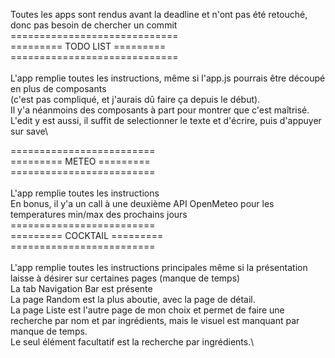 Toutes les apps sont rendus avant la deadline et n'ont pas été retouché, donc pas besoin de chercher un commit
=============================\
========= TODO LIST =========\
=============================\
\
L'app remplie toutes les instructions, même si l'app.js pourrais être découpé en plus de composants\
(c'est pas compliqué, et j'aurais dû faire ça depuis le début).\
Il y'a néanmoins des composants à part pour montrer que c'est maîtrisé.\
L'edit y est aussi, il suffit de selectionner le texte et d'écrire, puis d'appuyer sur save\

=========================\
========= METEO =========\
=========================\
\
L'app remplie toutes les instructions\
En bonus, il y'a un call à une deuxième API OpenMeteo pour les temperatures min/max des prochains jours\
=========================\
========= COCKTAIL =========\
=========================\
\
L'app remplie toutes les instructions principales même si la présentation laisse à désirer sur certaines pages (manque de temps)\
La tab Navigation Bar est présente\
La page Random est la plus aboutie, avec la page de détail.\
La page Liste est l'autre page de mon choix et permet de faire une recherche par nom et par ingrédients, mais le visuel est manquant par manque de temps.\
Le seul élément facultatif est la recherche par ingrédients.\
